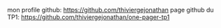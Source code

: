 mon profile github: https://github.com/thiviergejonathan
page github du TP1: https://github.com/thiviergejonathan/one-pager-tp1